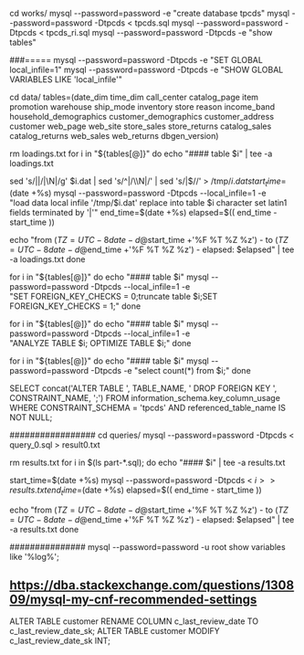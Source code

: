 
cd works/
mysql --password=password -e "create database tpcds"
mysql --password=password -Dtpcds < tpcds.sql
mysql --password=password -Dtpcds < tpcds_ri.sql
mysql --password=password -Dtpcds -e "show tables"

###=====
mysql --password=password -Dtpcds -e "SET GLOBAL local_infile=1"
mysql --password=password -Dtpcds -e "SHOW GLOBAL VARIABLES LIKE 'local_infile'"

cd data/
tables=(date_dim time_dim call_center catalog_page item promotion warehouse ship_mode inventory store reason income_band household_demographics customer_demographics customer_address customer web_page web_site store_sales store_returns catalog_sales catalog_returns web_sales web_returns dbgen_version)

rm loadings.txt
for i in "${tables[@]}"
do
  echo "#### table $i" | tee -a loadings.txt

  sed 's/||/|\\N|/g' $i.dat  | sed 's/^|/\\N|/' | sed 's/|$//' > /tmp/$i.dat
  start_time=$(date +%s)
  mysql --password=password -Dtpcds --local_infile=1 -e \
    "load data local infile '/tmp/$i.dat' replace into table $i character set latin1 fields terminated by '|'"
  end_time=$(date +%s)
  elapsed=$(( end_time - start_time ))

  echo "from $(TZ=UTC-8 date -d @$start_time +'%F %T %Z %z') - to $(TZ=UTC-8 date -d @$end_time +'%F %T %Z %z') - elapsed: $elapsed" | tee -a loadings.txt
done

for i in "${tables[@]}"
do
  echo "#### table $i"
  mysql --password=password -Dtpcds --local_infile=1 -e \
    "SET FOREIGN_KEY_CHECKS = 0;truncate table $i;SET FOREIGN_KEY_CHECKS = 1;"
done

for i in "${tables[@]}"
do
  echo "#### table $i"
  mysql --password=password -Dtpcds --local_infile=1 -e \
    "ANALYZE TABLE $i; OPTIMIZE TABLE $i;"
done


for i in "${tables[@]}"
do
  echo "#### table $i"
  mysql --password=password -Dtpcds -e "select count(*) from $i;"
done

SELECT concat('ALTER TABLE ', TABLE_NAME, ' DROP FOREIGN KEY ', CONSTRAINT_NAME, ';') 
FROM information_schema.key_column_usage 
WHERE CONSTRAINT_SCHEMA = 'tpcds' 
AND referenced_table_name IS NOT NULL;


#################
cd queries/
mysql --password=password -Dtpcds < query_0.sql > result0.txt

rm results.txt
for i in $(ls part-*.sql);
do 
  echo "#### $i" | tee -a results.txt

  start_time=$(date +%s)
  mysql --password=password -Dtpcds < $i >> results.txt
  end_time=$(date +%s)
  elapsed=$(( end_time - start_time ))

  echo "from $(TZ=UTC-8 date -d @$start_time +'%F %T %Z %z') - to $(TZ=UTC-8 date -d @$end_time +'%F %T %Z %z') - elapsed: $elapsed" | tee -a results.txt
done


###############
mysql --password=password -u root
show variables like '%log%'; 

## https://dba.stackexchange.com/questions/130809/mysql-my-cnf-recommended-settings


ALTER TABLE customer RENAME COLUMN c_last_review_date TO c_last_review_date_sk;
ALTER TABLE customer MODIFY c_last_review_date_sk INT;



